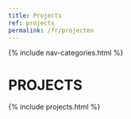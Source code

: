 ```yaml
---
title: Projects
ref: projects
permalink: /fr/projecten
---
```

{% include nav-categories.html %}
# PROJECTS

{% include projects.html %}